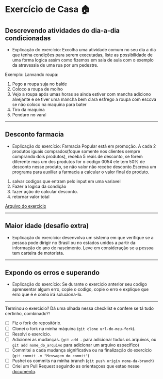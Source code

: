 # Exercício de Casa 🏠 

## Descrevendo atividades do dia-a-dia condicionadas

- Explicação do exercício: Excolha uma atividade comum no seu dia a dia que tenha condições para serem executadas, liste as possibilidade de uma forma logica assim como fizemos em sala de aula com o exemplo da atravessia de uma rua por um pedestre.

 Exemplo:
Lanvando roupa:
1. Pego a roupa suja no balde
2. Coloco a roupa de molho
3. Vejo a roupa após umas horas
    se ainda estiver com mancha adiciono alvejante
    e se tiver uma mancha bem clara esfrego a roupa com escova
    se não coloco na maquina para bater  
4. Tiro da maquina 
5. Penduro no varal
---
## Desconto farmacia 

- Explicação do exercício: 
Farmacia Popular está em promoção. A cada 2 produtos iguais comprados(foque somente nos clientes sempre comprando dois produtos), receba 5 reais de desconto, se forem diferente mas um dos produtos for o codigo 0054 ele tem 50% de desconto nesse produto, se não valor não recebe desconto.Escreva um programa para auxiliar a farmacia a calcular o valor final do produto.

1. salvar codigos que entram pelo input em uma variavel
2. Fazer a logica da condição
3. fazer ação de calcular desconto.
4. retornar valor total

[Arquivo do exercicio](exercicios/para-casa/exercicio_farmacia.py)

---

## Maior idade (desafio extra)
- Explicação do exercício: desenvolva um sistema em que verifique se a pessoa pode dirigir no Brasil ou no estados unidos a partir da informação do ano de nascimento. Leve em consideração se a pessoa tem carteira de motorista.
---

## Expondo os erros e superando

- Explicação do exercício: Se durante o exercicio anterior seu codigo aprensentar algum erro, copie o codigo, copie o erro e explique que erro que é e como irá soluciona-lo. 
---



Terminou o exercício? Dá uma olhada nessa checklist e confere se tá tudo certinho, combinado?!

- [ ] Fiz o fork do repositório.
- [ ] Clonei o fork na minha máquina (`git clone url-do-meu-fork`).
- [ ] Resolvi o exercício.
- [ ] Adicionei as mudanças. (`git add .` para adicionar todos os arquivos, ou `git add nome_do_arquivo` para adicionar um arquivo específico)
- [ ] Commitei a cada mudança significativa ou na finalização do exercício (`git commit -m "Mensagem do commit"`)
- [ ] Pushei os commits na minha branch (`git push origin nome-da-branch`)
- [ ] Criei um Pull Request seguindo as orientaçoes que estao nesse [documento](https://github.com/mflilian/repo-example/blob/main/exercicios/para-casa/instrucoes-pull-request.md).
